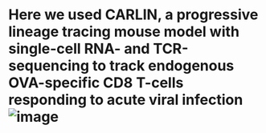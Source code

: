 # Here we used CARLIN, a progressive lineage tracing mouse model with single-cell RNA- and TCR-sequencing to track endogenous OVA-specific CD8 T-cells responding to acute viral infection![image](https://github.com/Leena-Abdullah/CARLIN_CD8_Day_7/assets/95719967/94b4506b-3fef-4f50-9575-555daa277403)
